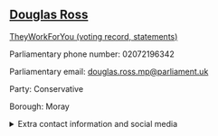 ## <a href="https://members.parliament.uk/member/4627/contact">Douglas Ross</a>

<a href="https://www.theyworkforyou.com/mp/25531/douglas_ross/moray">TheyWorkForYou (voting record, statements)</a> 

Parliamentary phone number: 02072196342 

Parliamentary email: douglas.ross.mp@parliament.uk 

Party: Conservative 

Borough: Moray 

<details><summary>Extra contact information and social media</summary> 
<li>Website:</li>
<li>Twitter: https://twitter.com/Douglas4Moray</li>
<li>Constituency office phone number: 01309679253</li>
<li>Constituency office email:</li>
<li>Facebook:</li>
<li>Instagram:</li>
<li>Youtube:</li>
<li>Linkedin:</li>
<li>Government department phone number:</li>
<li>Government department email:</li>
<li>Threads:</li>
<li>Party office phone number:</li>
<li>Party office email:</li>
<li>Tiktok:</li>
</details>